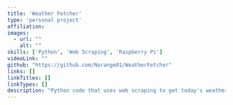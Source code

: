 ```yaml
---
title: 'Weather Fetcher'
type: 'personal project'
affiliation:
images:
  - url: ""
    alt: ""
skills: ['Python', 'Web Scraping', 'Raspberry Pi']
videoLink: ""
github: "https://github.com/Norange01/WeatherFetcher"
links: []
linkTitles: []
linkTypes: []
description: "Python code that uses web scraping to get today's weather from The Weather Network website and display it on an LCD screen. It was run on my Raspberry Pi for a year."
---
```

